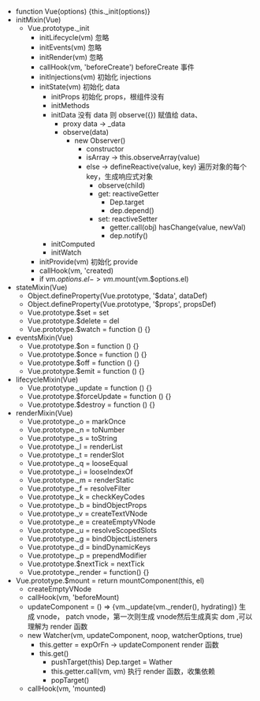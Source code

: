 - function Vue(options) {this._init(options)}
- initMixin(Vue)
  - Vue.prototype._init
    - initLifecycle(vm) 忽略
    - initEvents(vm) 忽略
    - initRender(vm) 忽略
    - callHook(vm, 'beforeCreate') beforeCreate 事件
    - initInjections(vm) 初始化 injections
    - initState(vm) 初始化 data
      - initProps 初始化 props，根组件没有
      - initMethods
      - initData 没有 data 则 observe({}) 赋值给 data、
        - proxy data -> _data
        - observe(data)
          - new Observer()
            - constructor
            - isArray -> this.observeArray(value)
            - else -> defineReactive(value, key) 遍历对象的每个key，生成响应式对象
              - observe(child)
              - get: reactiveGetter
                - Dep.target
                - dep.depend()
              - set: reactiveSetter
                - getter.call(obj) hasChange(value, newVal)
                - dep.notify()
      - initComputed
      - initWatch
    - initProvide(vm) 初始化 provide
    - callHook(vm, 'created)
    - if vm.$options.el -> vm.$mount(vm.$options.el)
- stateMixin(Vue)
  - Object.defineProperty(Vue.prototype, '$data', dataDef)
  - Object.defineProperty(Vue.prototype, '$props', propsDef) 
  - Vue.prototype.$set = set
  - Vue.prototype.$delete = del
  - Vue.prototype.$watch = function () {}
- eventsMixin(Vue)
  - Vue.prototype.$on = function () {}
  - Vue.prototype.$once = function () {}
  - Vue.prototype.$off = function () {}
  - Vue.prototype.$emit = function () {}
- lifecycleMixin(Vue)
  - Vue.prototype._update = function () {}
  - Vue.prototype.$forceUpdate = function () {}
  - Vue.prototype.$destroy = function () {}
- renderMixin(Vue)
  - Vue.prototype._o = markOnce
  - Vue.prototype._n = toNumber
  - Vue.prototype._s = toString
  - Vue.prototype._l = renderList
  - Vue.prototype._t = renderSlot
  - Vue.prototype._q = looseEqual
  - Vue.prototype._i = looseIndexOf
  - Vue.prototype._m = renderStatic
  - Vue.prototype._f = resolveFilter
  - Vue.prototype._k = checkKeyCodes
  - Vue.prototype._b = bindObjectProps
  - Vue.prototype._v = createTextVNode
  - Vue.prototype._e = createEmptyVNode
  - Vue.prototype._u = resolveScopedSlots
  - Vue.prototype._g = bindObjectListeners
  - Vue.prototype._d = bindDynamicKeys
  - Vue.prototype._p = prependModifier
  - Vue.prototype.$nextTick = nextTick
  - Vue.prototype._render = function() {}
- Vue.prototype.$mount = return mountComponent(this, el)
  - createEmptyVNode
  - callHook(vm, 'beforeMount)
  - updateComponent = () => {vm._update(vm._render(), hydrating)} 生成 vnode， patch vnode，第一次则生成 vnode然后生成真实 dom ,可以理解为 render 函数
  - new Watcher(vm, updateComponent, noop, watcherOptions, true)
    - this.getter = expOrFn -> updateComponent render 函数
    - this.get()
      - pushTarget(this) Dep.target = Wather
      - this.getter.call(vm, vm) 执行 render 函数，收集依赖
      - popTarget()
  - callHook(vm, 'mounted)